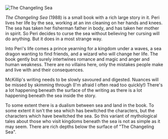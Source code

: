 ![The Changeling Sea](changeling_sea.jpg)

*The Changeling Sea* (1988) is a small book with a rich large
story in it.  Peri lives her life by the sea, working at an
inn cleaning on her hands and knees.  The sea has taken her
fisherman father in body, and has taken her mother in spirit.
So Peri decides to curse the sea without believing her cursing
will do anything.  But it does in a most strange way.

Into Peri's life comes a prince yearning for a kingdom
under a waves, a sea dragon wanting to find friends, and a
wizard who will change her life.  The book gently but surely
intertwines romance and magic and anger and human weakness.
There are no villains here, only the mistakes people make
and live with and their consequences.

McKillip's writing needs to be slowly savoured and digested.
Nuances will be missed by skimming through (I'm afraid I often
read too quickly!)  There's a lot happening beneath the surface
of the writing as there is a lot happening beneath the sea
inside the story.

To some extent there is a dualism between sea and land in
the book.  To some extent it isn't the sea which has bewitched
the characters, but the characters which have bewitched the
sea.  So this variant of mythological tales about those who
visit kingdoms beneath the sea is not as simple as it may
seem.  There are rich depths below the surface of "The
Changeling Sea".
